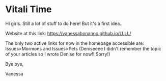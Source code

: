 # Vitali Time

Hi girls. Still a lot of stuff to do here! But it's a first idea.. 

Website at this link: https://vanessabonanno.github.io/LLLL/

The only two active links for now in the homepage accessible are: Issues>Mormons and Issues>Pets
(Deniseeee I didn't remember the topic of your articles so I wrote Denise for now!! Sorry!)

Bye bye,

Vanessa

